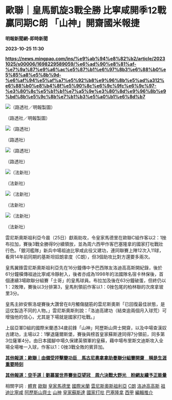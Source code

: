 # 歐聯｜皇馬凱旋3戰全勝 比寧咸開季12戰贏同期C朗 「山神」開齋國米報捷
**明報新聞網-即時新聞**

**2023-10-25 11:30**

**https://news.mingpao.com/ins/%e9%ab%94%e8%82%b2/article/20231025/s00006/1698229589059/%e6%ad%90%e8%81%af-%e7%9a%87%e9%a6%ac%e5%87%b1%e6%97%8b3%e6%88%b0%e5%85%a8%e5%8b%9d-%e6%af%94%e5%af%a7%e5%92%b8%e9%96%8b%e5%ad%a312%e6%88%b0%e8%b4%8f%e5%90%8c%e6%9c%9fc%e6%9c%97-%e3%80%8c%e5%b1%b1%e7%a5%9e%e3%80%8d%e9%96%8b%e9%bd%8b%e5%9c%8b%e7%b1%b3%e5%a0%b1%e6%8d%b7**

![（路透社／明報製圖）](https://fs.mingpao.com/ins/20231025/s00006/0039a5e50e69e6c227dc48a71202d174.jpg)

（路透社／明報製圖）

![（路透社）](https://fs.mingpao.com/ins/20231025/s00006/003ed601b105ca0ee9caaf088435568c.jpg)

（路透社）

![（路透社）](https://fs.mingpao.com/ins/20231025/s00006/00404c13a22785d324f8953c50b65f9b.jpg)

（路透社）

![（法新社）](https://fs.mingpao.com/ins/20231025/s00006/0041ad32cfac6a5cf6dc11af44693102.jpg)

（法新社）

![（法新社）](https://fs.mingpao.com/ins/20231025/s00006/004560ada69aeb4b6bf32304dabcefee.jpg)

（法新社）

![（法新社）](https://fs.mingpao.com/ins/20231025/s00006/00481d5aea17edde1314693a480aaa02.jpg)

（法新社）

雲尼斯奧斯祖利亞今晨（25日）獻兩助攻，令皇家馬德里在歐聯C組作客以2：1挫布拉加，賽後3戰全勝得9分續領放，並為周六西甲作客巴塞隆拿的國家打吡戰壯行色。「銀河艦隊」新兵中場祖迪比寧咸此役又建功，連同聯賽上陣12次入11球，看齊14年前同期的基斯坦奴朗拿度（C朗），但3個助攻比對方還要多兩次。

皇馬翼鋒雲尼斯奧斯祖利亞先在16分鐘傳中予巴西隊友洛迪高高斯開紀錄，後於61分鐘橫傳祖迪比寧咸冷靜射入，後者亦成為1998年的法國隊名宿卡林保後，首個連續3場歐聯分組賽「士哥」的皇馬球員。布拉加及後在63分鐘破蛋，但終仍以1：2敗陣，賽後以3分排第3，皇馬則領前作客以1：0挫包尾的柏林聯的次席拿玻里3分。

皇馬主帥安察洛堤賽後大讚曾在8月觸傷腿筋的雲尼斯奧斯「已回復最佳狀態，是這仗製造不同的人物。」雲尼斯奧斯則說：「洛迪高建功（結束逾兩個月入球荒）可增強他的信心，尤其是下場就是國家打吡戰。」

上屆亞軍D組的國際米蘭憑34歲前鋒「山神」阿歷斯山齊士開齋，以及中場查漢奴古建功，主場以2：1擊退薩爾斯堡，賽後與榜首皇家蘇斯達同得7分領前，同多第3位薩軍4分。由日本國腳中場久保建英領軍的皇蘇，藉中場布里斯文迪斯攻入全場全場唯一入球，作客以1：0挫3戰全敗的賓菲加。

[**其他報道：歐聯｜由備受抨擊變功臣　馬古尼奧拿拿助曼聯分組賽開齋　稱是生涯重要時刻**](https://news.mingpao.com/ins/%e9%ab%94%e8%82%b2/article/20231025/s00006/1698215642965/%e6%ad%90%e8%81%af-%e7%94%b1%e5%82%99%e5%8f%97%e6%8a%a8%e6%93%8a%e8%ae%8a%e5%8a%9f%e8%87%a3-%e9%a6%ac%e5%8f%a4%e5%b0%bc%e5%a5%a7%e6%8b%bf%e6%8b%bf%e5%8a%a9%e6%9b%bc%e8%81%af%e5%88%86%e7%b5%84%e8%b3%bd%e9%96%8b%e9%bd%8b-%e7%a8%b1%e6%98%af%e7%94%9f%e6%b6%af%e9%87%8d%e8%a6%81%e6%99%82%e5%88%bb)

[**其他報道：空手道｜劉慕裳世界賽坐亞望冠　周六決戰大野光　盼網友續予正能量**](https://news.mingpao.com/ins/%e9%ab%94%e8%82%b2/article/20231025/s00006/1698219511625/%e7%a9%ba%e6%89%8b%e9%81%93-%e5%8a%89%e6%85%95%e8%a3%b3%e4%b8%96%e7%95%8c%e8%b3%bd%e5%9d%90%e4%ba%9e%e6%9c%9b%e5%86%a0-%e5%91%a8%e5%85%ad%e6%b1%ba%e6%88%b0%e5%a4%a7%e9%87%8e%e5%85%89-%e7%9b%bc%e7%b6%b2%e5%8f%8b%e7%ba%8c%e4%ba%88%e6%ad%a3%e8%83%bd%e9%87%8f)

相關字詞﹕[體育](https://news.mingpao.com/ins/%e9%ab%94%e8%82%b2/article/20231025/s00006/php/search2.php?pnssection=all&inssection=all&searchtype=A&keywords=%E9%AB%94%E8%82%B2) [歐聯](https://news.mingpao.com/ins/%e9%ab%94%e8%82%b2/article/20231025/s00006/php/search2.php?pnssection=all&inssection=all&searchtype=A&keywords=%E6%AD%90%E8%81%AF) [皇家馬德里](https://news.mingpao.com/ins/%e9%ab%94%e8%82%b2/article/20231025/s00006/php/search2.php?pnssection=all&inssection=all&searchtype=A&keywords=%E7%9A%87%E5%AE%B6%E9%A6%AC%E5%BE%B7%E9%87%8C) [國際米蘭](https://news.mingpao.com/ins/%e9%ab%94%e8%82%b2/article/20231025/s00006/php/search2.php?pnssection=all&inssection=all&searchtype=A&keywords=%E5%9C%8B%E9%9A%9B%E7%B1%B3%E8%98%AD) [雲尼斯奧斯祖利亞](https://news.mingpao.com/ins/%e9%ab%94%e8%82%b2/article/20231025/s00006/php/search2.php?pnssection=all&inssection=all&searchtype=A&keywords=%E9%9B%B2%E5%B0%BC%E6%96%AF%E5%A5%A7%E6%96%AF%E7%A5%96%E5%88%A9%E4%BA%9E) [C朗](https://news.mingpao.com/ins/%e9%ab%94%e8%82%b2/article/20231025/s00006/php/search2.php?pnssection=all&inssection=all&searchtype=A&keywords=C%E6%9C%97) [洛迪高高斯](https://news.mingpao.com/ins/%e9%ab%94%e8%82%b2/article/20231025/s00006/php/search2.php?pnssection=all&inssection=all&searchtype=A&keywords=%E6%B4%9B%E8%BF%AA%E9%AB%98%E9%AB%98%E6%96%AF) [祖迪比寧咸](https://news.mingpao.com/ins/%e9%ab%94%e8%82%b2/article/20231025/s00006/php/search2.php?pnssection=all&inssection=all&searchtype=A&keywords=%E7%A5%96%E8%BF%AA%E6%AF%94%E5%AF%A7%E5%92%B8) [阿歷斯山齊士](https://news.mingpao.com/ins/%e9%ab%94%e8%82%b2/article/20231025/s00006/php/search2.php?pnssection=all&inssection=all&searchtype=A&keywords=%E9%98%BF%E6%AD%B7%E6%96%AF%E5%B1%B1%E9%BD%8A%E5%A3%AB) [山神](https://news.mingpao.com/ins/%e9%ab%94%e8%82%b2/article/20231025/s00006/php/search2.php?pnssection=all&inssection=all&searchtype=A&keywords=%E5%B1%B1%E7%A5%9E) [皇家蘇斯達](https://news.mingpao.com/ins/%e9%ab%94%e8%82%b2/article/20231025/s00006/php/search2.php?pnssection=all&inssection=all&searchtype=A&keywords=%E7%9A%87%E5%AE%B6%E8%98%87%E6%96%AF%E9%81%94) [國家打吡](https://news.mingpao.com/ins/%e9%ab%94%e8%82%b2/article/20231025/s00006/php/search2.php?pnssection=all&inssection=all&searchtype=A&keywords=%E5%9C%8B%E5%AE%B6%E6%89%93%E5%90%A1) [巴塞隆拿](https://news.mingpao.com/ins/%e9%ab%94%e8%82%b2/article/20231025/s00006/php/search2.php?pnssection=all&inssection=all&searchtype=A&keywords=%E5%B7%B4%E5%A1%9E%E9%9A%86%E6%8B%BF) [西甲](https://news.mingpao.com/ins/%e9%ab%94%e8%82%b2/article/20231025/s00006/php/search2.php?pnssection=all&inssection=all&searchtype=A&keywords=%E8%A5%BF%E7%94%B2) [編輯推介](https://news.mingpao.com/ins/%e9%ab%94%e8%82%b2/article/20231025/s00006/php/search2.php?pnssection=all&inssection=all&searchtype=A&keywords=%E7%B7%A8%E8%BC%AF%E6%8E%A8%E4%BB%8B)